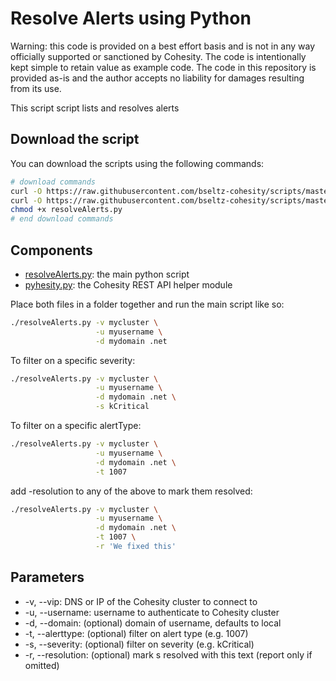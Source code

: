 # Resolve Alerts using Python

Warning: this code is provided on a best effort basis and is not in any way officially supported or sanctioned by Cohesity. The code is intentionally kept simple to retain value as example code. The code in this repository is provided as-is and the author accepts no liability for damages resulting from its use.

This script script lists and resolves alerts

## Download the script

You can download the scripts using the following commands:

```bash
# download commands
curl -O https://raw.githubusercontent.com/bseltz-cohesity/scripts/master/python/resolveAlerts/resolveAlerts.py
curl -O https://raw.githubusercontent.com/bseltz-cohesity/scripts/master/python/pyhesity.py
chmod +x resolveAlerts.py
# end download commands
```

## Components

* [resolveAlerts.py](https://raw.githubusercontent.com/bseltz-cohesity/scripts/master/python/resolveAlerts/resolveAlerts.py): the main python script
* [pyhesity.py](https://raw.githubusercontent.com/bseltz-cohesity/scripts/master/python/pyhesity/pyhesity.py): the Cohesity REST API helper module

Place both files in a folder together and run the main script like so:

```bash
./resolveAlerts.py -v mycluster \
                   -u myusername \
                   -d mydomain .net
```

To filter on a specific severity:

```bash
./resolveAlerts.py -v mycluster \
                   -u myusername \
                   -d mydomain .net \
                   -s kCritical
```

To filter on a specific alertType:

```bash
./resolveAlerts.py -v mycluster \
                   -u myusername \
                   -d mydomain .net \
                   -t 1007
```

add -resolution to any of the above to mark them resolved:

```bash
./resolveAlerts.py -v mycluster \
                   -u myusername \
                   -d mydomain .net \
                   -t 1007 \
                   -r 'We fixed this'
```

## Parameters

* -v, --vip: DNS or IP of the Cohesity cluster to connect to
* -u, --username: username to authenticate to Cohesity cluster
* -d, --domain: (optional) domain of username, defaults to local
* -t, --alerttype: (optional) filter on alert type (e.g. 1007)
* -s, --severity: (optional) filter on severity (e.g. kCritical)
* -r, --resolution: (optional) mark s resolved with this text (report only if omitted)
